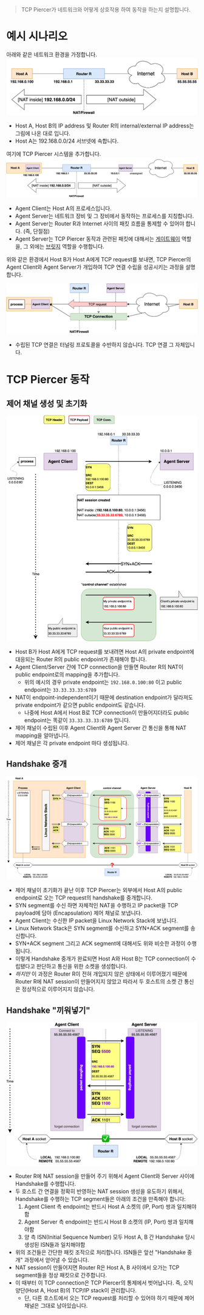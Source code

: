 > TCP Piercer가 네트워크와 어떻게 상호작용 하여 동작을 하는지 설명합니다.

# 예시 시나리오
아래와 같은 네트워크 환경을 가정합니다.
<img src="./_images/base-environment.png" alt="base network environment">

- Host A, Host B의 IP address 및 Router R의 internal/external IP address는 그림에 나온 대로 입니다.
- Host A는 192.168.0.0/24 서브넷에 속합니다.

여기에 TCP Piercer 시스템을 추가합니다.
<img src="./_images/new-environment.png" alt="new environment involving TCP Piercer">

- Agent Client는 Host A의 프로세스입니다.
- Agent Server는 네트워크 장비 및 그 장비에서 동작하는 프로세스를 지칭합니다.
- Agent Server는 Router R과 Internet 사이의 패킷 흐름을 통제할 수 있어야 합니다. (즉, 단절점)
- Agent Server는 TCP Piercer 동작과 관련된 패킷에 대해서는 [게이트웨이][Wikipedia, Gateway] 역할을, 그 외에는 [브릿지][Wikipedia, Bridge] 역할을 수행합니다.

위와 같은 환경에서 Host B가 Host A에게 TCP request를 보내면, TCP Piercer의 Agent Client와 Agent Server가 개입하여
TCP 연결 수립을 성공시키는 과정을 설명합니다.

<img src="./_images/intro2.png" alt="desired state">

- 수립된 TCP 연결은 터널링 프로토콜을 수반하지 않습니다. TCP 연결 그 자체입니다.


# TCP Piercer 동작
## 제어 채널 생성 및 초기화
<img src="./_images/control-channel.png" alt="initialize control channel" width=800>

- Host B가 Host A에게 TCP request를 보내려면 Host A의 private endpoint에 대응되는 Router R의 public endpoint가 존재해야 합니다.
- Agent Client/Server 간에 TCP connection을 만들면 Router R의 NAT이 public endpoint로의 mapping을 추가합니다.
  - 위의 예시의 경우 private endpoint는 `192.168.0.100:80` 이고 public endpoint는 `33.33.33.33:6789`
- NAT이 endpoint-independent이기 때문에 destination endpoint가 달라져도 private endpoint가 같으면 public endpoint도 같습니다.
  - 나중에 Host A에서 Host B로 TCP connection이 만들어지더라도 public endpoint는 똑같이 `33.33.33.33:6789` 입니다.
- 제어 채널이 수립된 이후 Agent Client와 Agent Server 간 통신을 통해 NAT mapping을 알아냅니다.
- 제어 채널은 각 private endpoint 마다 생성됩니다.


## Handshake 중개
<img src="./_images/handshake1.png" alt="encapsulated handshake">

- 제어 채널이 초기화가 끝난 이후 TCP Piercer는 외부에서 Host A의 public endpoint로 오는 TCP request의 handshake를 중개합니다.
- SYN segment를 수신 하면 자체적인 NAT을 수행하고
IP packet을 TCP payload에 담아 (Encapsulation) 제어 채널로 보냅니다.
- Agent Client는 수신한 IP packet을 Linux Network Stack에 보냅니다.
- Linux Network Stack은 SYN segment를 수신하고 SYN+ACK segment를 송신합니다.
- SYN+ACK segment 그리고 ACK segment에 대해서도 위와 비슷한 과정이 수행 됩니다.
- 이렇게 Handshake 중개가 완료되면 Host A와 Host B는 TCP connection이 수립됐다고 판단하고 통신을 위한 소켓을 생성합니다.
- _하지만_ 이 과정은 Router R이 전혀 개입되지 않은 상태에서 이루어졌기 때문에 Router R에 NAT session이 만들어지지 않았고
따라서 두 호스트의 소켓 간 통신은 정상적으로 이루어지지 않습니다.

## Handshake "끼워넣기"
<img src="./_images/handshake2.png" alt="faking handshake." width=800>

- Router R에 NAT session을 만들어 주기 위해서 Agent Client와 Server 사이에 Handshake를 수행합니다.
- 두 호스트 간 연결을 정확히 반영하는 NAT session 생성을 유도하기 위해서, Handshake를 수행하는 TCP segment들은 아래의 조건을 만족해야 합니다:
  1. Agent Client 측 endpoint는 반드시 Host A 소켓의 (IP, Port) 쌍과 일치해야함
  1. Agent Server 측 endpoint는 반드시 Host B 소켓의 (IP, Port) 쌍과 일치해야함
  1. 양 측 ISN(Initial Sequence Number) 모두 Host A, B 간 Handshake 당시 생성된 ISN들과 일치해야함
- 위의 조건들은 간단한 패킷 조작으로 처리합니다. ISN들은 앞선 "Handshake 중개" 과정에서 얻어낼 수 있습니다.
- NAT session이 만들어지면  Router R은 Host A, B 사이에서 오가는 TCP segment들을 정상 패킷으로 간주합니다.
- 이 때부터 이 TCP connection은 TCP Piercer의 통제에서 벗어납니다. 즉, 오직 양단(Host A, Host B)의 TCP/IP stack이 관리합니다.
  - 단, 다른 호스트에서 오는 TCP request를 처리할 수 있어야 하기 때문에 제어 채널은 그대로 남아있습니다.


[Wikipedia, Gateway]: https://en.wikipedia.org/wiki/Gateway_(telecommunications)
[Wikipedia, Bridge]: https://en.wikipedia.org/wiki/Bridging_(networking)
